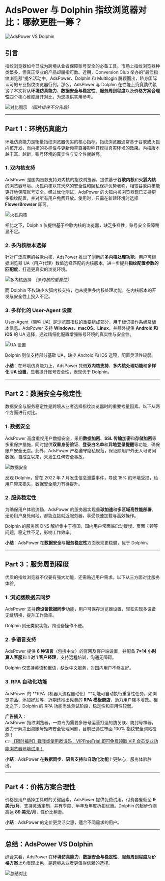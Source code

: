 # AdsPower 与 Dolphin 指纹浏览器对比：哪款更胜一筹？

![AdsPower VS Dolphin](https://198301.xyz/img/7642232076066.webp)

## 引言

指纹浏览器如今已成为跨境从业者保障账号安全的必备工具。市场上指纹浏览器种类繁多，但真正专业的产品却屈指可数。近期，Conversion Club 举办的“最佳指纹浏览器”提名活动中，AdsPower、Dolphin 和 Multilogin 脱颖而出，跻身国际认可的专业指纹浏览器行列。那么，AdsPower 与 Dolphin 在性能上究竟孰优孰劣？本文将从**环境仿真能力**、**数据安全与稳定性**、**服务周到程度**以及**价格方案合理性**四个核心维度展开对比，为您提供实用参考。

![对比图示](https://198301.xyz/img/20045707471560.webp)
*（图片排序不分先后）*

---

## Part 1：环境仿真能力

环境仿真能力是衡量指纹浏览器优劣的核心指标。指纹浏览器通常基于谷歌或火狐内核开发，而内核的多样性与更新频率直接影响其模拟真实环境的效果。内核版本越丰富、越新，账号环境的真实性与安全性就越高。

### 1. 双内核支持

AdsPower 是国内首款支持双内核的指纹浏览器，提供基于**谷歌内核**和**火狐内核**的浏览器环境。火狐内核以其天然的安全性和隐私保护优势著称，相较谷歌内核能更好地保障账号安全。经过优化测试，AdsPower 的火狐内核浏览器现已支持更多指纹配置，并对所有用户免费开放。使用时，只需在新建环境时选择 **FlowerBrowser** 即可。

![火狐内核](https://198301.xyz/img/20127544253.webp)

相比之下，Dolphin 仅提供基于谷歌内核的浏览器，缺乏多样性，账号安全保障稍显不足。

### 2. 多内核版本选择

针对广泛应用的谷歌内核，AdsPower 推出了创新的**多内核处理功能**。用户可根据浏览器 UA（用户代理）数值选择匹配的内核版本，进一步提升**指纹配置参数的匹配度**，打造更真实的浏览环境。

![多内核选择](https://198301.xyz/img/011174754.webp)
*（多内核的重要性）*

而 Dolphin 不仅缺少火狐内核支持，也未提供多内核处理功能，在内核版本的开发与安全性上投入不足。

### 3. 多样化的 User-Agent 设置

User-Agent（简称 UA）是浏览器指纹的重要组成部分，用于标识操作系统及版本信息。AdsPower 支持 **Windows、macOS、Linux**，并额外提供 **Android 和 iOS** 的 UA 选择，通过精细化配置增强账号环境的真实性与安全性。

![UA 设置](https://198301.xyz/img/9474385984.webp)

Dolphin 则仅支持部分基础 UA，缺少 Android 和 iOS 选项，配置灵活性较弱。

**小结**：在环境仿真能力上，AdsPower 凭借**双内核支持**、**多内核处理功能**和**多样化 UA 设置**，显著提升账号安全性，表现优于 Dolphin。

---

## Part 2：数据安全与稳定性

数据安全与服务稳定性是跨境从业者选择指纹浏览器时的重要考量因素。以下从两个方面进行对比。

### 1. 数据安全

AdsPower 高度重视用户数据安全，采用**数据加密**、**SSL 传输加密**和**存储加密**等多重保护措施，同时提供**双重身份验证**、**登录白名单**和**异地登录提醒**等功能，确保账户安全无虞。此外，AdsPower 严格遵守隐私规范，保证除用户外无人可访问数据。自成立以来，未发生任何安全事故。

![数据安全](https://198301.xyz/img/9946176950886383.webp)

反观 Dolphin，曾在 2022 年 7 月发生信息泄露事件，导致 15% 的环境受损，给用户带来损失，数据安全能力有待提升。

### 2. 服务稳定性

为确保用户体验流畅，AdsPower 的服务器实现**全球加速**和**多区域高性能部署**。无论用户身处何地，都能连接就近服务器，享受快速加载与高效操作。

Dolphin 的服务器 DNS 解析集中于德国，国内用户常面临启动缓慢、页面卡顿等问题，稳定性不足，影响工作效率。

**小结**：AdsPower 在**数据安全**与**服务稳定性**方面表现更稳健，优于 Dolphin。

---

## Part 3：服务周到程度

优质的指纹浏览器不仅要有强大功能，还需贴近用户需求。以下从三方面对比服务体验。

### 1. 浏览器数据云同步

AdsPower 支持**跨设备数据同步**功能，用户可保存浏览器设置，轻松实现多设备无缝切换，提升工作效率。

Dolphin 则无类似功能，跨设备操作不便。

### 2. 多语言支持

AdsPower 提供 **6 种语言**（包括中文）的官网及客户端设置，并配备 **7×14 小时真人客服**和 **1 对 1 客户经理**，支持远程培训，沟通无障碍。

Dolphin 仅支持英语和俄语，缺乏中文服务，对国内用户不够友好。

### 3. RPA 自动化功能

AdsPower 的 **RPA（机器人流程自动化）**功能可自动执行重复性任务，如浏览商品、添加好友等，近期还推出免费的 **RPA 模板商店**，助力用户降本增效。相比之下，Dolphin 的 RPA 功能尚处测试阶段，稳定性和实用性较弱。

**广告插入**：  
AdsPower 指纹浏览器，一款专为需要多账号运营打造的防关联、防封号神器，致力于解决出海账号矩阵安全管理问题，目前已通过市面 100% 指纹安全网站检测！  
👉 [【限时福利】戳我或使用邀请码：VIPFreeTrial 即可免费领取 VIP 会员专业功能浏览器环境试用！](https://bit.ly/adspower_free)

**小结**：AdsPower 在**数据同步**、**语言支持**和**自动化功能**上更贴心，服务体验胜出。

---

## Part 4：价格方案合理性

价格是用户选择工具时的关键因素。AdsPower 提供免费试用，付费套餐低至 **9 美元/月**，支持灵活定制，并有季度、半年及年度折扣优惠。Dolphin 的起步价则高达 **89 美元/月**，性价比稍逊。

**小结**：AdsPower 的定价更灵活实惠，适合不同需求的用户。

---

## 总结：AdsPower VS Dolphin

综合来看，AdsPower 在**环境仿真能力**、**数据安全与稳定性**、**服务周到程度**及**价格方案**上均表现出色，是跨境从业者更值得信赖的选择。

![总结对比](https://198301.xyz/img/93038936062.webp)